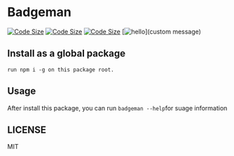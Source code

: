 # Badgeman

[//]: # (inserted by Badgeman)
[![Code Size](https://img.shields.io/github/languages/code-size/fortinet/fortigate-autoscale.svg?style=flat)]() [![Code Size](https://img.shields.io/github/repo-size/fortinet/fortigate-autoscale.svg?style=flat)]() [![Code Size](https://img.shields.io/github/tag/fortinet/fortigate-autoscale.svg?style=flat)]() [![hello](https://img.shields.io/endpoint.svg?url=https%3A%2F%2Fjbt.github.io%2Fmarkdown-editor%2F&style=flat)](custom message)

## Install as a global package

`run npm i -g on this package root.`

## Usage

After install this package, you can run `badgeman --help`for suage information

## LICENSE

MIT

